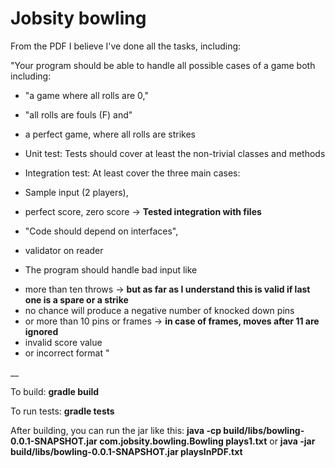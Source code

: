 # Jobsity bowling

From the PDF I believe I've done all the tasks, including:


"Your program should be able to handle all possible cases of a game both including:
- "a game where all rolls are 0,"
- "all rolls are fouls (F) and"
- a perfect game, where all rolls are strikes

- Unit test: Tests should cover at least the non-trivial classes and methods
- Integration test: At least cover the three main cases:
- Sample input (2 players),
- perfect score, zero score -> **Tested integration with files**

- "Code should depend on interfaces",


- validator on reader
 * The program should handle bad input like
 - more than ten throws -> **but as far as I understand this is valid if last one is a spare or a strike**
 - no chance will produce a negative number of knocked down pins
 - or more than 10 pins or frames -> **in case of frames, moves after 11 are ignored**
 - invalid score value
 - or incorrect format
"

__

To build:
    **gradle build**

To run tests:
    **gradle tests**

After building, you can run the jar like this:
    **java -cp build/libs/bowling-0.0.1-SNAPSHOT.jar com.jobsity.bowling.Bowling plays1.txt**
    or **java -jar build/libs/bowling-0.0.1-SNAPSHOT.jar playsInPDF.txt**
